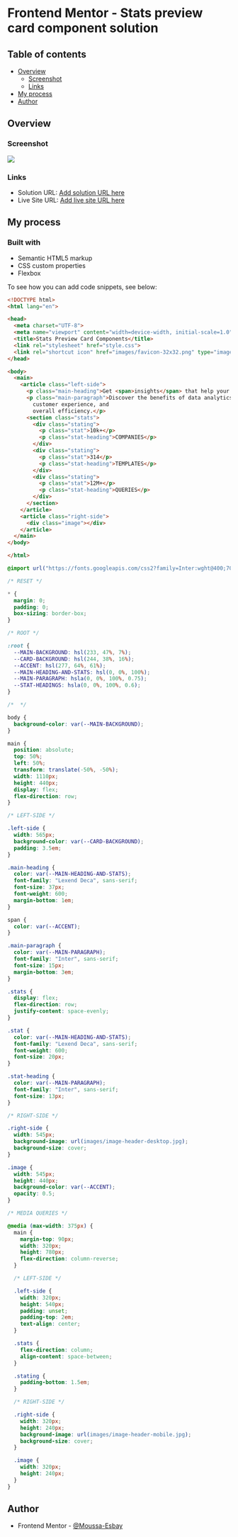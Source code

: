 ﻿# Frontend Mentor - Stats preview card component solution

## Table of contents

- [Overview](#overview)
  - [Screenshot](#screenshot)
  - [Links](#links)
- [My process](#my-process)
- [Author](#author)


## Overview

### Screenshot

![](./screenshot.jpg)


### Links

- Solution URL: [Add solution URL here](https://your-solution-url.com)
- Live Site URL: [Add live site URL here](https://your-live-site-url.com)

## My process

### Built with

- Semantic HTML5 markup
- CSS custom properties
- Flexbox

To see how you can add code snippets, see below:

```html
<!DOCTYPE html>
<html lang="en">

<head>
  <meta charset="UTF-8">
  <meta name="viewport" content="width=device-width, initial-scale=1.0">
  <title>Stats Preview Card Components</title>
  <link rel="stylesheet" href="style.css">
  <link rel="shortcut icon" href="images/favicon-32x32.png" type="image/x-icon">
</head>

<body>
  <main>
    <article class="left-side">
      <p class="main-heading">Get <span>insights</span> that help your business grow.</p>
      <p class="main-paragraph">Discover the benefits of data analytics and make better decisions regarding revenue,
        customer experience, and
        overall efficiency.</p>
      <section class="stats">
        <div class="stating">
          <p class="stat">10k+</p>
          <p class="stat-heading">COMPANIES</p>
        </div>
        <div class="stating">
          <p class="stat">314</p>
          <p class="stat-heading">TEMPLATES</p>
        </div>
        <div class="stating">
          <p class="stat">12M+</p>
          <p class="stat-heading">QUERIES</p>
        </div>
      </section>
    </article>
    <article class="right-side">
      <div class="image"></div>
    </article>
  </main>
</body>

</html>
```
```css
@import url("https://fonts.googleapis.com/css2?family=Inter:wght@400;700&family=Lexend+Deca&display=swap");

/* RESET */

* {
  margin: 0;
  padding: 0;
  box-sizing: border-box;
}

/* ROOT */

:root {
  --MAIN-BACKGROUND: hsl(233, 47%, 7%);
  --CARD-BACKGROUND: hsl(244, 38%, 16%);
  --ACCENT: hsl(277, 64%, 61%);
  --MAIN-HEADING-AND-STATS: hsl(0, 0%, 100%);
  --MAIN-PARAGRAPH: hsla(0, 0%, 100%, 0.75);
  --STAT-HEADINGS: hsla(0, 0%, 100%, 0.6);
}

/*  */

body {
  background-color: var(--MAIN-BACKGROUND);
}

main {
  position: absolute;
  top: 50%;
  left: 50%;
  transform: translate(-50%, -50%);
  width: 1110px;
  height: 440px;
  display: flex;
  flex-direction: row;
}

/* LEFT-SIDE */

.left-side {
  width: 565px;
  background-color: var(--CARD-BACKGROUND);
  padding: 3.5em;
}

.main-heading {
  color: var(--MAIN-HEADING-AND-STATS);
  font-family: "Lexend Deca", sans-serif;
  font-size: 37px;
  font-weight: 600;
  margin-bottom: 1em;
}

span {
  color: var(--ACCENT);
}

.main-paragraph {
  color: var(--MAIN-PARAGRAPH);
  font-family: "Inter", sans-serif;
  font-size: 15px;
  margin-bottom: 3em;
}

.stats {
  display: flex;
  flex-direction: row;
  justify-content: space-evenly;
}

.stat {
  color: var(--MAIN-HEADING-AND-STATS);
  font-family: "Lexend Deca", sans-serif;
  font-weight: 600;
  font-size: 20px;
}

.stat-heading {
  color: var(--MAIN-PARAGRAPH);
  font-family: "Inter", sans-serif;
  font-size: 13px;
}

/* RIGHT-SIDE */

.right-side {
  width: 545px;
  background-image: url(images/image-header-desktop.jpg);
  background-size: cover;
}

.image {
  width: 545px;
  height: 440px;
  background-color: var(--ACCENT);
  opacity: 0.5;
}

/* MEDIA QUERIES */

@media (max-width: 375px) {
  main {
    margin-top: 90px;
    width: 320px;
    height: 780px;
    flex-direction: column-reverse;
  }

  /* LEFT-SIDE */

  .left-side {
    width: 320px;
    height: 540px;
    padding: unset;
    padding-top: 2em;
    text-align: center;
  }

  .stats {
    flex-direction: column;
    align-content: space-between;
  }

  .stating {
    padding-bottom: 1.5em;
  }

  /* RIGHT-SIDE */

  .right-side {
    width: 320px;
    height: 240px;
    background-image: url(images/image-header-mobile.jpg);
    background-size: cover;
  }

  .image {
    width: 320px;
    height: 240px;
  }
}

```

## Author

- Frontend Mentor - [@Moussa-Esbay](https://www.frontendmentor.io/profile/Moussa-Esbay)
